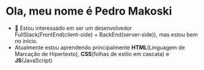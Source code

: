 # Ola, meu nome é Pedro Makoski
- 👀 Estou interessado em ser um desenvolvedor FullStack(FrontEnd(client-side) + BackEnd(server-side)), mas estou bem no início.
- Atualmente estou aprendendo principalmente **HTML**(Linguagem de Marcação de Hipertexto), **CSS**(folhas de estilo em cascata) e **JS**(JavaScript)

